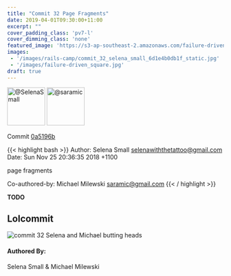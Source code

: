 ```yaml
---
title: "Commit 32 Page Fragments"
date: 2019-04-01T09:30:00+11:00
excerpt: ""
cover_padding_class: 'pv7-l'
cover_dimming_class: 'none'
featured_image: 'https://s3-ap-southeast-2.amazonaws.com/failure-driven-blog/railscamp-24-woodfield-hobart/commit_32_selena_small_6d1e4b0db1f.gif'
images:
 - '/images/rails-camp/commit_32_selena_small_6d1e4b0db1f_static.jpg'
 - '/images/failure-driven_square.jpg'
draft: true
---
```


<img alt="@SelenaSmall" src="//github.com/SelenaSmall.png" style="display: inline; width: 88px;" height="88" />
<img alt="@saramic" src="//github.com/saramic.png" style="display: inline; width: 88px;" height="88" />

Commit [0a5196b](https://github.com/failure-driven/railscamp-search-term/commit/0a5196b510e3f47b5e8a31f31b4a03346d6bbd93)

{{< highlight bash >}}
Author: Selena Small <selenawiththetattoo@gmail.com>
Date:   Sun Nov 25 20:36:35 2018 +1100

page fragments

Co-authored-by: Michael Milewski <saramic@gmail.com>
{{< / highlight >}}

**TODO**

## Lolcommit

![commit 32 Selena and Michael butting heads](https://s3-ap-southeast-2.amazonaws.com/failure-driven-blog/railscamp-24-woodfield-hobart/commit_32_selena_small_6d1e4b0db1f.gif)

#### Authored By:

Selena Small & Michael Milewski
